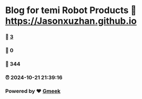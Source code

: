 # Blog for temi Robot Products :link: https://Jasonxuzhan.github.io 
### :page_facing_up: [3](https://Jasonxuzhan.github.io/tag.html) 
### :speech_balloon: 0 
### :hibiscus: 344 
### :alarm_clock: 2024-10-21 21:39:16 
### Powered by :heart: [Gmeek](https://github.com/Meekdai/Gmeek)
